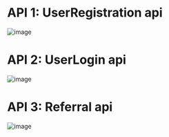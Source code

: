# API 1: UserRegistration api

![image](https://github.com/user-attachments/assets/e068c4b3-701a-47f7-8d59-9da87fad06fa)


# API 2: UserLogin api 

![image](https://github.com/user-attachments/assets/a0889da3-fb79-4e08-a044-1aeae9290774)


# API 3: Referral api

![image](https://github.com/user-attachments/assets/4113c5a5-9590-4a0e-b66a-56948b4f99c4)
